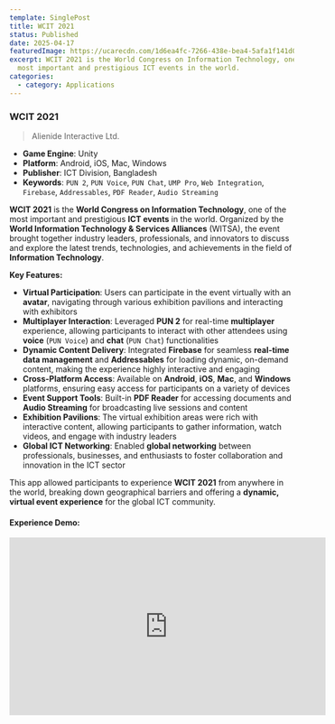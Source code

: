 ```yaml
---
template: SinglePost
title: WCIT 2021
status: Published
date: 2025-04-17
featuredImage: https://ucarecdn.com/1d6ea4fc-7266-438e-bea4-5afa1f141d00/
excerpt: WCIT 2021 is the World Congress on Information Technology, one of the
  most important and prestigious ICT events in the world.
categories:
  - category: Applications
---
```

### WCIT 2021  
>Alienide Interactive Ltd.   

- **Game Engine**: Unity  
- **Platform**: Android, iOS, Mac, Windows  
- **Publisher**: ICT Division, Bangladesh
- **Keywords**: `PUN 2`, `PUN Voice`, `PUN Chat`, `UMP Pro`, `Web Integration`, `Firebase`, `Addressables`, `PDF Reader`, `Audio Streaming`  

**WCIT 2021** is the **World Congress on Information Technology**, one of the most important and prestigious **ICT events** in the world. Organized by the **World Information Technology & Services Alliances** (WITSA), the event brought together industry leaders, professionals, and innovators to discuss and explore the latest trends, technologies, and achievements in the field of **Information Technology**.

**Key Features:**
- **Virtual Participation**: Users can participate in the event virtually with an **avatar**, navigating through various exhibition pavilions and interacting with exhibitors  
- **Multiplayer Interaction**: Leveraged **PUN 2** for real-time **multiplayer** experience, allowing participants to interact with other attendees using **voice** (`PUN Voice`) and **chat** (`PUN Chat`) functionalities  
- **Dynamic Content Delivery**: Integrated **Firebase** for seamless **real-time data management** and **Addressables** for loading dynamic, on-demand content, making the experience highly interactive and engaging  
- **Cross-Platform Access**: Available on **Android**, **iOS**, **Mac**, and **Windows** platforms, ensuring easy access for participants on a variety of devices  
- **Event Support Tools**: Built-in **PDF Reader** for accessing documents and **Audio Streaming** for broadcasting live sessions and content  
- **Exhibition Pavilions**: The virtual exhibition areas were rich with interactive content, allowing participants to gather information, watch videos, and engage with industry leaders  
- **Global ICT Networking**: Enabled **global networking** between professionals, businesses, and enthusiasts to foster collaboration and innovation in the ICT sector  

This app allowed participants to experience **WCIT 2021** from anywhere in the world, breaking down geographical barriers and offering a **dynamic, virtual event experience** for the global ICT community.

#### Experience Demo:
<iframe width="560" height="315" src="https://www.youtube.com/embed/v83MDoM1q20" frameborder="0" allow="accelerometer; autoplay; encrypted-media; gyroscope; picture-in-picture" allowfullscreen></iframe>
